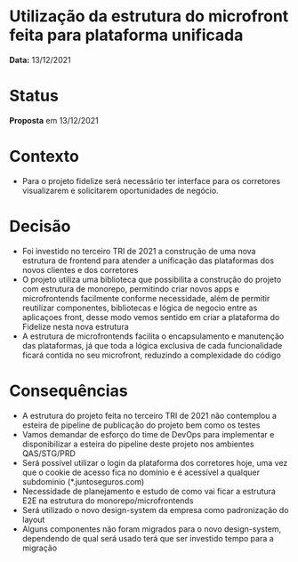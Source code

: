 # Utilização da estrutura do microfront feita para plataforma unificada

**Data:** 13/12/2021

# Status 

**Proposta** em 13/12/2021 

# Contexto 

- Para o projeto fidelize será necessário ter interface para os corretores visualizarem e solicitarem oportunidades de negócio.

# Decisão

- Foi investido no terceiro TRI de 2021 a construção de uma nova estrutura de frontend para atender a unificação das plataformas dos novos clientes e dos corretores
- O projeto utiliza uma biblioteca que possibilita a construção do projeto com estrutura de monorepo, permitindo criar novos apps e microfrontends facilmente conforme necessidade, além de permitir reutilizar componentes, bibliotecas e lógica de negocio entre as aplicaçoes front, desse modo vemos sentido em criar a plataforma do Fidelize nesta nova estrutura
- A estrutura de microfrontends facilita o encapsulamento e manutenção das plataformas, já que toda a lógica exclusiva de cada funcionalidade ficará contida no seu microfront, reduzindo a complexidade do código

# Consequências

- A estrutura do projeto feita no terceiro TRI de 2021 não contemplou a esteira de pipeline de publicação do projeto bem como os testes
- Vamos demandar de esforço do time de DevOps para implementar e disponibilizar a esteira do pipeline deste projeto nos ambientes QAS/STG/PRD
- Será possível utilizar o login da plataforma dos corretores hoje, uma vez que o cookie de acesso fica no domínio e é acessível a qualquer subdominio (*.juntoseguros.com)
- Necessidade de planejamento e estudo de como vai ficar a estrutura E2E na estrutura do monorepo/microfrontends
- Será utilizado o novo design-system da empresa como padronização do layout
- Alguns componentes não foram migrados para o novo design-system, dependendo de qual será usado terá que ser investido tempo para a migração


